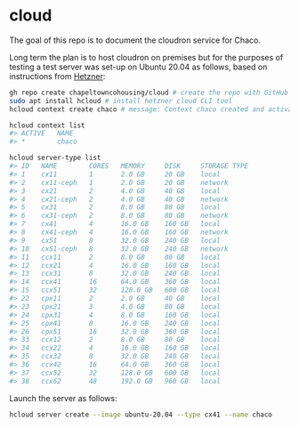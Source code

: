 
<!-- README.md is generated from README.Rmd. Please edit that file -->

# cloud

<!-- badges: start -->
<!-- badges: end -->

The goal of this repo is to document the cloudron service for Chaco.

Long term the plan is to host cloudron on premises but for the purposes
of testing a test server was set-up on Ubuntu 20.04 as follows, based on
instructions from
[Hetzner](https://community.hetzner.com/tutorials/howto-hcloud-cli):

``` bash
gh repo create chapeltowncohousing/cloud # create the repo with GitHub's CLI tool
sudo apt install hcloud # install hetzner cloud CLI tool
hcloud context create chaco # message: Context chaco created and activated
```

``` bash
hcloud context list
#> ACTIVE   NAME
#> *        chaco
```

``` bash
hcloud server-type list
#> ID   NAME        CORES   MEMORY     DISK     STORAGE TYPE
#> 1    cx11        1       2.0 GB     20 GB    local
#> 2    cx11-ceph   1       2.0 GB     20 GB    network
#> 3    cx21        2       4.0 GB     40 GB    local
#> 4    cx21-ceph   2       4.0 GB     40 GB    network
#> 5    cx31        2       8.0 GB     80 GB    local
#> 6    cx31-ceph   2       8.0 GB     80 GB    network
#> 7    cx41        4       16.0 GB    160 GB   local
#> 8    cx41-ceph   4       16.0 GB    160 GB   network
#> 9    cx51        8       32.0 GB    240 GB   local
#> 10   cx51-ceph   8       32.0 GB    240 GB   network
#> 11   ccx11       2       8.0 GB     80 GB    local
#> 12   ccx21       4       16.0 GB    160 GB   local
#> 13   ccx31       8       32.0 GB    240 GB   local
#> 14   ccx41       16      64.0 GB    360 GB   local
#> 15   ccx51       32      128.0 GB   600 GB   local
#> 22   cpx11       2       2.0 GB     40 GB    local
#> 23   cpx21       3       4.0 GB     80 GB    local
#> 24   cpx31       4       8.0 GB     160 GB   local
#> 25   cpx41       8       16.0 GB    240 GB   local
#> 26   cpx51       16      32.0 GB    360 GB   local
#> 33   ccx12       2       8.0 GB     80 GB    local
#> 34   ccx22       4       16.0 GB    160 GB   local
#> 35   ccx32       8       32.0 GB    240 GB   local
#> 36   ccx42       16      64.0 GB    360 GB   local
#> 37   ccx52       32      128.0 GB   600 GB   local
#> 38   ccx62       48      192.0 GB   960 GB   local
```

Launch the server as follows:

``` bash
hcloud server create --image ubuntu-20.04 --type cx41 --name chaco
```
